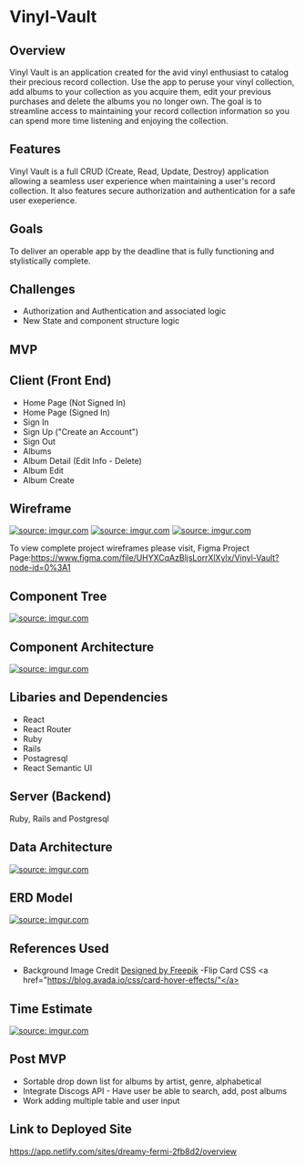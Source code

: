 # Vinyl-Vault

## Overview

Vinyl Vault is an application created for the avid vinyl enthusiast to catalog their precious record collection. Use the app to peruse your vinyl collection, add albums to your collection as you acquire them, edit your previous purchases and delete the albums you no longer own. The goal is to streamline access to maintaining your record collection information so you can spend more time listening and enjoying the collection.

## Features
Vinyl Vault is a full CRUD (Create, Read, Update, Destroy) application allowing a seamless user experience when maintaining a user's record collection.  It also features secure authorization and authentication for a safe user exeperience.

## Goals
To deliver an operable app by the deadline that is fully functioning and stylistically complete.

## Challenges
- Authorization and Authentication and associated logic
- New State and component structure logic

## MVP

## Client (Front End)
- Home Page (Not Signed In)
- Home Page (Signed In)
- Sign In
- Sign Up ("Create an Account")
- Sign Out
- Albums
- Album Detail (Edit Info - Delete)
- Album Edit
- Album Create

## Wireframe
<a href="https://imgur.com/eTQeaKs"><img src="https://i.imgur.com/eTQeaKs.png" title="source: imgur.com" /></a>
<a href="https://imgur.com/v56MOkB"><img src="https://i.imgur.com/v56MOkB.png" title="source: imgur.com" /></a>
<a href="https://imgur.com/fze767k"><img src="https://i.imgur.com/fze767k.png" title="source: imgur.com" /></a>


To view complete project wireframes please visit,
Figma Project Page:https://www.figma.com/file/UHYXCqAzBljsLorrXlXylx/Vinyl-Vault?node-id=0%3A1

## Component Tree
<a href="https://imgur.com/9gDgLam"><img src="https://i.imgur.com/9gDgLam.png" title="source: imgur.com" /></a>

## Component Architecture
<a href="https://imgur.com/AQiENsh"><img src="https://i.imgur.com/AQiENsh.png" title="source: imgur.com" /></a>

## Libaries and Dependencies
- React
- React Router
- Ruby
- Rails
- Postagresql
- React Semantic UI

## Server (Backend)
Ruby, Rails and Postgresql

## Data Architecture
<a href="https://imgur.com/JLIs5xy"><img src="https://i.imgur.com/JLIs5xy.png" title="source: imgur.com" /></a>

## ERD Model
<a href="https://imgur.com/U3YFGcQ"><img src="https://i.imgur.com/U3YFGcQ.png" title="source: imgur.com" /></a>

## References Used
- Background Image Credit
<a href="http://www.freepik.com">Designed by Freepik</a>
-Flip Card CSS
<a href="https://blog.avada.io/css/card-hover-effects/"</a>


## Time Estimate
<a href="https://imgur.com/vBHkKTG"><img src="https://i.imgur.com/vBHkKTG.png" title="source: imgur.com" /></a>

## Post MVP
- Sortable drop down list for albums by artist, genre, alphabetical
- Integrate Discogs API - Have user be able to search, add, post albums
- Work adding multiple table and user input

## Link to Deployed Site
https://app.netlify.com/sites/dreamy-fermi-2fb8d2/overview

